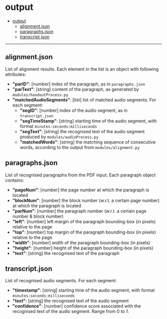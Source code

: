 # output

- [output](#output)
    - [alignment.json](#alignmentjson)
    - [paragraphs.json](#paragraphsjson)
    - [transcript.json](#transcriptjson)

---

## alignment.json

List of alignment results. Each element in the list is an object with following attributes:

* **"parID"**: [number] index of the paragraph, as in `paragraphs.json`
* **"parText"**: [string] content of the paragraph, as generated by `modules/handoutProcess.py`
* **"matchedAudioSegments"**: [list] list of matched audio segments. For each segment:
    * **"segID"**: [number] index of the audio segment, as in `transcript.json`
    * **"segTimeStamp"**: [string] starting time of the audio segment, with format `minutes:seconds:milliseconds`
    * **"segText"**: [string] the recognised text of the audio segment produced by `modules/audioProcess.py`
    * **"matchedWords"**: [string] the matching sequence of consecutive words, according to the output from `modules/alignment.py`

## paragraphs.json

List of recognised paragraphs from the PDF input. Each paragraph object contains:

* **"pageNum"**: [number] the page number at which the paragraph is located
* **"blockNum"**: [number] the block number (w.r.t. a certain page number) at which the paragraph is located
* **"parNum"**: [number] the paragraph number (w.r.t. a certain page number & block number)
* **"left"**: [number] left margin of the paragraph bounding-box (in pixels) relative to the page
* **"top"**: [number] top margin of the paragraph bounding-box (in pixels) relative to the page
* **"width"**: [number] width of the paragraph bounding-box (in pixels)
* **"height"**: [number] height of the paragraph bounding-box (in pixels)
* **"text"**: [string] the recognised text of the paragraph

## transcript.json

List of recognised audio segments. For each segment:

* **"timestamp"**: [string] starting time of the audio segment, with format `minutes:seconds:milliseconds`
* **"text"**: [string] the recognised text of the audio segment
* **"confidence"**: [number] confidence score associated with the recognised text of the audio segment. Range from 0 to 1.